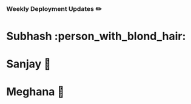 ### Weekly Deployment Updates  :pencil2:

# Subhash :person_with_blond_hair:

# Sanjay :boy:

# Meghana :woman:
